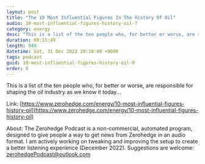 ```yaml
---
layout: post
title: "The 10 Most Influential Figures In The History Of Oil"
audio: 10-most-influential-figures-history-oil-7
category: energy
desc: "This is a list of the ten people who, for better or worse, are responsible for shaping the oil industry as we know it today..."
duration: 00:15:49
length: 949
datetime: Sat, 31 Dec 2022 20:10:00 +0000
tags: podcast
guid: 10-most-influential-figures-history-oil-0
order: 0
---
```

This is a list of the ten people who, for better or worse, are responsible for shaping the oil industry as we know it today...

Link: [https://www.zerohedge.com/energy/10-most-influential-figures-history-oil](https://www.zerohedge.com/energy/10-most-influential-figures-history-oil)

About: The Zerohedge Podcast is a non-commercial, automated program, designed to give people a way to get news from Zerohedge in an audio format.  I am actively working on tweaking and improving the setup to create a better listening experience (December 2022).  Suggestions are welcome: [zerohedgePodcast@outlook.com](mailto:zerohedgePodcast@outlook.com)